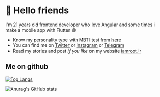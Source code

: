 # 👋 Hello friends
I'm 21 years old frontend developer who love Angular and some times i make a mobile app with Flutter :smile:

- Know my personality type with MBTI test from [here](https://www.16personalities.com/profiles/6568239b44725)
- You can find me on [Twitter](https://twitter.com/iamnonroot) or [Instagram](https://www.instagram.com/iamnonroot/) or [Telegram](https://t.me/iamnonroot)
- Read my stories and post *if you like* on my website [iamroot.ir](https://iamroot.ir)

## Me on github

[![Top Langs](https://github-readme-stats.vercel.app/api/top-langs/?username=iamnonroot)](https://github.com/anuraghazra/github-readme-stats)

![Anurag's GitHub stats](https://github-readme-stats.vercel.app/api?username=iamnonroot&show_icons=true&count_private=true)
